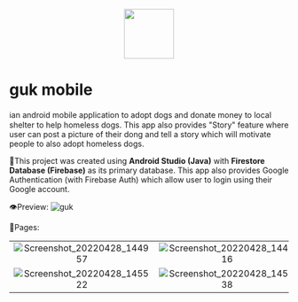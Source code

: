 <p align="center"><img height=90 src="https://user-images.githubusercontent.com/86874779/169687675-8f6975b7-b448-4cff-83ad-3a3907284137.png"/></p>

# guk mobile
ℹ️an android mobile application to adopt dogs and donate money to local shelter to help homeless dogs. This app also provides "Story" feature where user can post a picture of their dong and tell a story which will motivate people to also adopt homeless dogs.

📱This project was created using **Android Studio (Java)** with **Firestore Database (Firebase)** as its primary database. This app also provides Google Authentication (with Firebase Auth) which allow user to login using their Google account.

👁️Preview:
![guk](https://user-images.githubusercontent.com/86874779/169687583-9f2233f2-e4d2-4563-924b-7523c68a23e4.png)

📄Pages:

| | | |
|:-------------------------:|:-------------------------:|:-------------------------:|
|![Screenshot_20220428_144957](https://user-images.githubusercontent.com/86874779/169687769-fddd2b73-16a6-451b-8d86-dbd065069121.png)|![Screenshot_20220428_144316](https://user-images.githubusercontent.com/86874779/169687781-557e416b-a609-4e7c-8667-ff45a8591036.png)|![Screenshot_20220428_145054](https://user-images.githubusercontent.com/86874779/169687788-8b627f4e-8797-476f-a41a-b552f4dead8d.png)|
|![Screenshot_20220428_145522](https://user-images.githubusercontent.com/86874779/169687797-cffd3d3e-2eaa-4f99-a04a-c8125c0bf550.png)|![Screenshot_20220428_145638](https://user-images.githubusercontent.com/86874779/169687806-5e6e1ede-7a7e-46bc-802f-c888412deffa.png)|![Screenshot_20220428_145717](https://user-images.githubusercontent.com/86874779/169687812-b60e261e-6c4b-4d15-b77c-e24fd4233139.png)|
